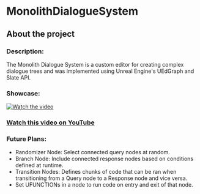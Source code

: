 # MonolithDialogueSystem
## About the project
### Description:
The Monolith Dialogue System is a custom editor for creating complex dialogue trees and was implemented using Unreal Engine's UEdGraph and Slate API.

### Showcase:
[![Watch the video](https://img.youtube.com/vi/7G0p58ha9n8/maxresdefault.jpg)](https://youtu.be/7G0p58ha9n8)

### [Watch this video on YouTube](https://youtu.be/7G0p58ha9n8)

### Future Plans: 
* Randomizer Node: Select connected query nodes at random.
* Branch Node: Include connected response nodes based on conditions defined at runtime.
* Transition Nodes: Defines chunks of code that can be ran when transitioning from a Query node to a Response node and vice versa.
* Set UFUNCTIONs in a node to run code on entry and exit of that node.


